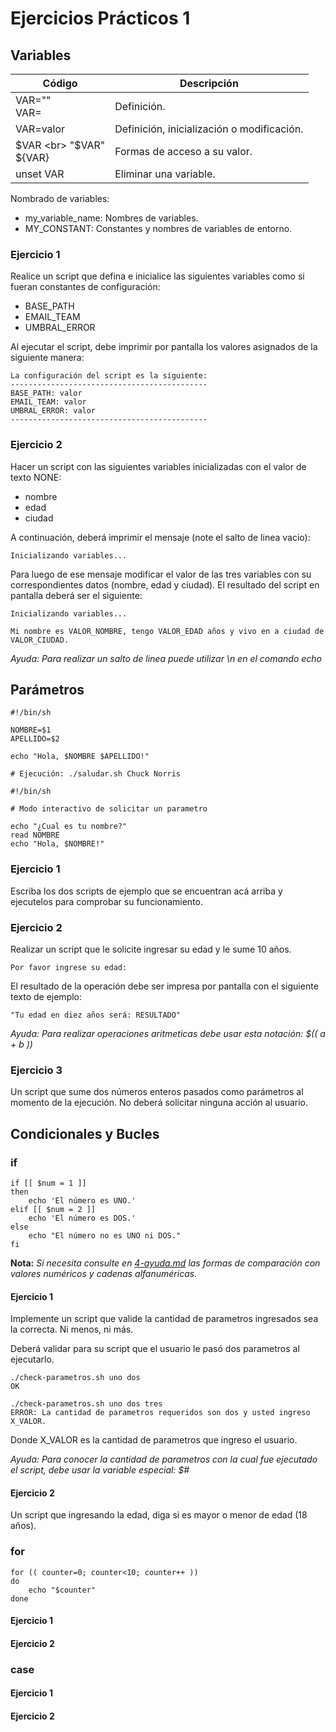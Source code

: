 # Ejercicios Prácticos 1

## Variables

|Código|Descripción|
|---|---|
|VAR="" <br> VAR=|Definición.|
|VAR=valor|Definición, inicialización o modificación.|
|$VAR <br> "$VAR" <br> ${VAR}|Formas de acceso a su valor.|
|unset VAR |Eliminar una variable.|

Nombrado de variables:
- my_variable_name: Nombres de variables.
- MY_CONSTANT: Constantes y nombres de variables de entorno.


### Ejercicio 1

Realice un script que defina e inicialice las siguientes variables como si fueran constantes de configuración:

- BASE_PATH
- EMAIL_TEAM
- UMBRAL_ERROR

Al ejecutar el script, debe imprimir por pantalla los valores asignados de la siguiente manera:

```console
La configuración del script es la siguiente:
--------------------------------------------
BASE_PATH: valor
EMAIL_TEAM: valor
UMBRAL_ERROR: valor
--------------------------------------------
```

### Ejercicio 2

Hacer un script con las siguientes variables inicializadas con el valor de texto NONE:
- nombre
- edad
- ciudad

A continuación, deberá imprimir el mensaje (note el salto de linea vacio):

```console
Inicializando variables...

```

Para luego de ese mensaje modificar el valor de las tres variables con su correspondientes datos (nombre, edad y ciudad). El resultado del script en pantalla deberá ser el siguiente:

```console
Inicializando variables...

Mi nombre es VALOR_NOMBRE, tengo VALOR_EDAD años y vivo en a ciudad de VALOR_CIUDAD.
```

_Ayuda: Para realizar un salto de linea puede utilizar \n en el comando echo_

## Parámetros

```console
#!/bin/sh

NOMBRE=$1
APELLIDO=$2

echo "Hola, $NOMBRE $APELLIDO!"

# Ejecución: ./saludar.sh Chuck Norris
```

```console
#!/bin/sh

# Modo interactivo de solicitar un parametro

echo "¿Cual es tu nombre?"
read NOMBRE
echo "Hola, $NOMBRE!"
```

### Ejercicio 1

Escriba los dos scripts de ejemplo que se encuentran acá arriba y ejecutelos para comprobar su funcionamiento.

### Ejercicio 2

Realizar un script que le solicite ingresar su edad y le sume 10 años.

```console
Por favor ingrese su edad:
```

El resultado de la operación debe ser impresa por pantalla con el siguiente texto de ejemplo:

```console
"Tu edad en diez años será: RESULTADO"
```

_Ayuda: Para realizar operaciones aritmeticas debe usar esta notación: $(( a + b ))_

### Ejercicio 3

Un script que sume dos números enteros pasados como parámetros al momento de la ejecución. No deberá solicitar ninguna acción al usuario.

## Condicionales y Bucles

### if

```console
if [[ $num = 1 ]]
then
    echo 'El número es UNO.'
elif [[ $num = 2 ]]
    echo 'El número es DOS.'
else
    echo "El número no es UNO ni DOS." 
fi
```
**Nota:** _Si necesita consulte en [4-ayuda.md](4-ayuda.md) las formas de comparación con valores numéricos y cadenas alfanuméricas._

#### Ejercicio 1

Implemente un script que valide la cantidad de parametros ingresados sea la correcta. Ni menos, ni más.

Deberá validar para su script que el usuario le pasó dos parametros al ejecutarlo.

```console
./check-parametros.sh uno dos
OK

./check-parametros.sh uno dos tres
ERROR: La cantidad de parametros requeridos son dos y usted ingreso X_VALOR.
```
Donde X_VALOR es la cantidad de parametros que ingreso el usuario.

_Ayuda: Para conocer la cantidad de parametros con la cual fue ejecutado el script, debe usar la variable especial: $#_

#### Ejercicio 2

Un script que ingresando la edad, diga si es mayor o menor de edad (18 años).

### for

```console
for (( counter=0; counter<10; counter++ ))
do
    echo "$counter"
done
```

#### Ejercicio 1


#### Ejercicio 2


### case


#### Ejercicio 1


#### Ejercicio 2



